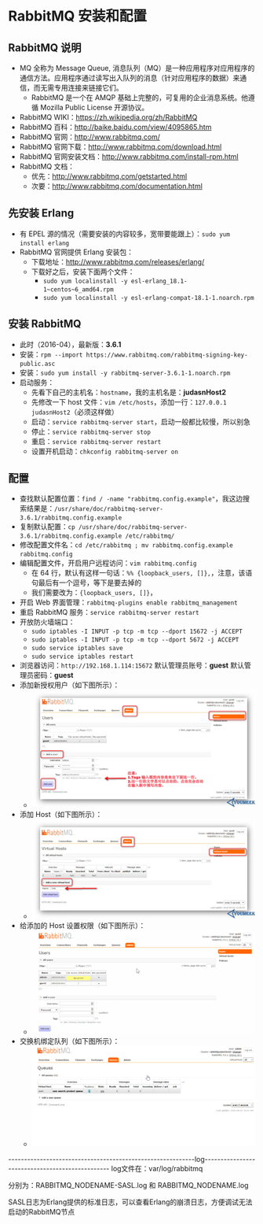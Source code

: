 # RabbitMQ 安装和配置


## RabbitMQ 说明

- MQ 全称为 Message Queue, 消息队列（MQ）是一种应用程序对应用程序的通信方法。应用程序通过读写出入队列的消息（针对应用程序的数据）来通信，而无需专用连接来链接它们。
    - RabbitMQ 是一个在 AMQP 基础上完整的，可复用的企业消息系统。他遵循 Mozilla Public License 开源协议。
- RabbitMQ WIKI：<https://zh.wikipedia.org/zh/RabbitMQ>
- RabbitMQ 百科：<http://baike.baidu.com/view/4095865.htm>
- RabbitMQ 官网：<http://www.rabbitmq.com/>
- RabbitMQ 官网下载：<http://www.rabbitmq.com/download.html>
- RabbitMQ 官网安装文档：<http://www.rabbitmq.com/install-rpm.html>
- RabbitMQ 文档：
    - 优先：<http://www.rabbitmq.com/getstarted.html>
    - 次要：<http://www.rabbitmq.com/documentation.html>


## 先安装 Erlang

- 有 EPEL 源的情况（需要安装的内容较多，宽带要能跟上）：`sudo yum install erlang`
- RabbitMQ 官网提供 Erlang 安装包：
    - 下载地址：<http://www.rabbitmq.com/releases/erlang/>
    - 下载好之后，安装下面两个文件：
        - `sudo yum localinstall -y esl-erlang_18.1-1~centos~6_amd64.rpm`
        - `sudo yum localinstall -y esl-erlang-compat-18.1-1.noarch.rpm`


## 安装 RabbitMQ

- 此时（2016-04），最新版：**3.6.1**
- 安装：`rpm --import https://www.rabbitmq.com/rabbitmq-signing-key-public.asc`
- 安装：`sudo yum install -y rabbitmq-server-3.6.1-1.noarch.rpm`
- 启动服务：
    - 先看下自己的主机名：`hostname`，我的主机名是：**judasnHost2**
    - 先修改一下 host 文件：`vim /etc/hosts`，添加一行：`127.0.0.1 judasnHost2`（必须这样做）
    - 启动：`service rabbitmq-server start`，启动一般都比较慢，所以别急
    - 停止：`service rabbitmq-server stop`
    - 重启：`service rabbitmq-server restart`
	- 设置开机启动：`chkconfig rabbitmq-server on`
    

## 配置

- 查找默认配置位置：`find / -name "rabbitmq.config.example"`，我这边搜索结果是：`/usr/share/doc/rabbitmq-server-3.6.1/rabbitmq.config.example`
- 复制默认配置：`cp /usr/share/doc/rabbitmq-server-3.6.1/rabbitmq.config.example /etc/rabbitmq/`
- 修改配置文件名：`cd /etc/rabbitmq ; mv rabbitmq.config.example rabbitmq.config`
- 编辑配置文件，开启用户远程访问：`vim rabbitmq.config`
	- 在 64 行，默认有这样一句话：`%% {loopback_users, []},`，注意，该语句最后有一个逗号，等下是要去掉的
	- 我们需要改为：`{loopback_users, []}`，
- 开启 Web 界面管理：`rabbitmq-plugins enable rabbitmq_management`
- 重启 RabbitMQ 服务：`service rabbitmq-server restart`
- 开放防火墙端口：
	- `sudo iptables -I INPUT -p tcp -m tcp --dport 15672 -j ACCEPT`
	- `sudo iptables -I INPUT -p tcp -m tcp --dport 5672 -j ACCEPT`
	- `sudo service iptables save`
	- `sudo service iptables restart`
- 浏览器访问：`http://192.168.1.114:15672`
	默认管理员账号：**guest**
	默认管理员密码：**guest**
- 添加新授权用户（如下图所示）：
    - ![RabbitMQ-Add-User](images/RabbitMQ-Add-User-a-1.jpg)
- 添加 Host（如下图所示）：
    - ![RabbitMQ-Add-User](images/RabbitMQ-Add-User-a-2.jpg)
- 给添加的 Host 设置权限（如下图所示）：
    - ![RabbitMQ-Add-User](images/RabbitMQ-Add-User-a-3.gif)
- 交换机绑定队列（如下图所示）：
    - ![RabbitMQ-Bindings-Queue](images/RabbitMQ-Bindings-Queue-a-1.gif)


-----------------------------------------------------------log------------------------------------------------
log文件在：var/log/rabbitmq

分别为：RABBITMQ_NODENAME-SASL.log 和 RABBITMQ_NODENAME.log

SASL日志为Erlang提供的标准日志，可以查看Erlang的崩溃日志，方便调试无法启动的RabbitMQ节点


